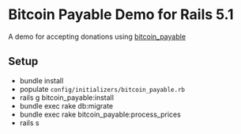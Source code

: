 # Bitcoin Payable Demo for Rails 5.1

A demo for accepting donations using [bitcoin_payable](https://github.com/Sailias/bitcoin_payable)

## Setup

* bundle install
* populate `config/initializers/bitcoin_payable.rb`
* rails g bitcoin_payable:install
* bundle exec rake db:migrate
* bundle exec rake bitcoin_payable:process_prices
* rails s